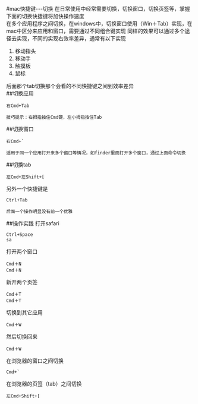 #mac快捷键---切换
在日常使用中经常需要切换，切换窗口，切换页签等，掌握下面的切换快捷键将加快操作速度<br>
在多个应用程序之间切换，在windows中，切换窗口使用（Win＋Tab）实现，在mac中区分来应用和窗口，需要通过不同组合键实现
同样的效果可以通过多个途径去实现，不同的实现右效率差异，通常有以下实现

1. 移动指头
1. 移动手
1. 触摸板
1. 鼠标

后面那个tab切换那个会看的不同快捷键之间到效率差异<br>
##切换应用
```
右Cmd+Tab
```
    技巧提示：右拇指按住Cmd键，左小拇指按住Tab
##切换窗口
```
右Cmd+`
```
    适用于同一个应用打开来多个窗口等情况，如finder里面打开多个窗口，通过上面命令切换
##切换tab
```
左Cmd+左Shift+[
```
另外一个快捷键是
```
Ctrl+Tab
```
    后面一个操作明显没有前一个优雅

##操作实践
打开safari
```
Ctrl+Space
sa
```
打开两个窗口
```
Cmd＋N
Cmd＋N
```
新开两个页签
```
Cmd＋T
Cmd＋T
```
切换到其它应用
```
Cmd＋W
```
然后切换回来
```
Cmd＋W
```
在浏览器的窗口之间切换
```
Cmd+`
```
在浏览器的页签（tab）之间切换
```
左Cmd+Shift+[
```
